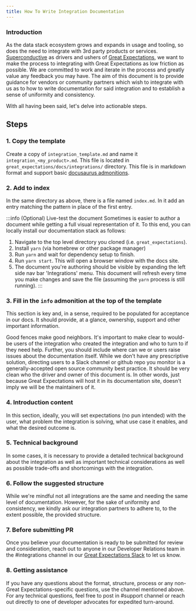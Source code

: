```yaml
---
title: How To Write Integration Documentation
---
```


### Introduction
As the data stack ecosystem grows and expands in usage and tooling, so does the need to integrate with 3rd party
products or services. [Superconductive](https://superconductive.com) as drivers and ushers
of [Great Expectations](https://greatexpectations.io), we want to make the process to integrating with Great Expectations
as low friction as possible. We are committed to work and iterate in the process and greatly value any feedback you may have.
The aim of this document is to provide guidance for vendors or community partners which wish to integrate with us as to
how to write documentation for said integration and to establish a sense of uniformity and consistency.

With all having been said, let's delve into actionable steps.

## Steps
### 1. Copy the template
Create a copy of `integration_template.md` and name it `integration_<my_product>.md`. This file is located in `great_expectations/docs/integrations/` directory.
This file is in markdown format and support basic [docusaurus admonitions](https://docusaurus.io/docs/markdown-features/admonitions).

### 2. Add to index
In the same directory as above, there is a file named `index.md`. In it add an entry matching the pattern in place of the first entry.

:::info
(Optional) Live-test the document
Sometimes is easier to author a document while getting a full visual representation of it. To this end, you can locally install our documentation stack as follows:
1. Navigate to the top level directory you cloned (i.e. `great_expectations`).
2. Install `yarn` (via homebrew or other package manager)
3. Run `yarn` and wait for dependency setup to finish.
4. Run `yarn start`. This will open a browser window with the docs site.
5. The document you're authoring should be visible by expanding the left side nav bar 'Integrations' menu.
This document will refresh every time you make changes and save the file (assuming the `yarn` process is still running).
:::

### 3. Fill in the `info` admonition at the top of the template
This section is key and, in a sense, required to be populated for acceptance in our docs. It should provide, at a glance,
ownership, support and other important information.

Good fences make good neighbors. It's important to make clear to would-be users of the integration who created the
integration and who to turn to if they need help. Further, you should include where can we or users raise issues about the documentation itself.
While we don't have any prescriptive solution, directing users to a Slack channel or github repo you monitor
is a generally-accepted open source community best practice. It should be very clean who the driver and owner of this document is.
In other words, just because Great Expectations will host it in its documentation site, doesn't imply we will be the maintainers of it.


### 4. Introduction content
In this section, ideally, you will set expectations (no pun intended) with the user, what problem the integration is solving,
what use case it enables, and what the desired outcome is.

### 5. Technical background
In some cases, it is necessary to provide a detailed technical background about the integration as well as important
technical considerations as well as possible trade-offs and shortcomings with the integration.

### 6. Follow the suggested structure
While we're mindful not all integrations are the same and needing the same level of documentation. However, for the sake
of uniformity and consistency, we kindly ask our integration partners to adhere to, to the extent possible, the provided structure.

### 7. Before submitting PR
Once you believe your documentation is ready to be submitted for review and consideration, reach out to anyone in our
Developer Relations team in the #integrations channel in our [Great Expectations Slack](https://greatexpectationstalk.slack.com)
to let us know.

### 8. Getting assistance
If you have any questions about the format, structure, process or any non-Great Expectations-specific questions, use the channel mentioned above.
For any technical questions, feel free to post in #support channel or reach out directly to one of developer advocates
for expedited turn-around.